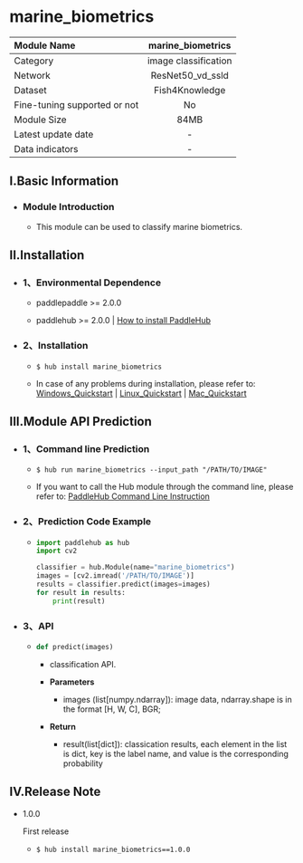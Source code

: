 # marine_biometrics

|Module Name|marine_biometrics|
| :--- | :---: |
|Category|image classification|
|Network|ResNet50_vd_ssld|
|Dataset|Fish4Knowledge|
|Fine-tuning supported or not|No|
|Module Size|84MB|
|Latest update date|-|
|Data indicators|-|


## I.Basic Information



- ### Module Introduction

  - This module can be used to classify marine biometrics.

## II.Installation

- ### 1、Environmental Dependence  

  - paddlepaddle >= 2.0.0  

  - paddlehub >= 2.0.0  | [How to install PaddleHub]()


- ### 2、Installation

  - ```shell
    $ hub install marine_biometrics
    ```
  - In case of any problems during installation, please refer to: [Windows_Quickstart]() | [Linux_Quickstart]() | [Mac_Quickstart]()

## III.Module API Prediction

- ### 1、Command line Prediction

  - ```shell
    $ hub run marine_biometrics --input_path "/PATH/TO/IMAGE"
    ```
  - If you want to call the Hub module through the command line, please refer to: [PaddleHub Command Line Instruction](../../../../docs/docs_ch/tutorial/cmd_usage.rst)

- ### 2、Prediction Code Example

  - ```python
    import paddlehub as hub
    import cv2

    classifier = hub.Module(name="marine_biometrics")
    images = [cv2.imread('/PATH/TO/IMAGE')]
    results = classifier.predict(images=images)
    for result in results:
        print(result)
    ```

- ### 3、API

  - ```python
    def predict(images)
    ```
    - classification API.
    - **Parameters**
      - images (list\[numpy.ndarray\]): image data, ndarray.shape is in the format [H, W, C], BGR;

    - **Return**
      - result(list[dict]): classication results, each element in the list is dict, key is the label name, and value is the corresponding probability





## IV.Release Note

* 1.0.0

  First release

  - ```shell
    $ hub install marine_biometrics==1.0.0
    ```
